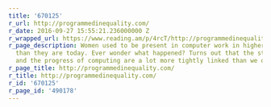 ```yaml
---
title: '670125'
r_url: http://programmedinequality.com/
r_date: 2016-09-27 15:55:21.236000000 Z
r_wrapped_url: https://www.reading.am/p/4rcT/http://programmedinequality.com/
r_page_description: Women used to be present in computer work in higher percentages
  than they are today. Ever wonder what happened? Turns out that the story of gender
  and the progress of computing are a lot more tightly linked than we once...
r_page_title: http://programmedinequality.com/
r_title: http://programmedinequality.com/
r_id: '670125'
r_page_id: '490178'
---
```


